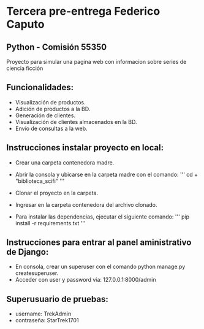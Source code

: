 # Tercera pre-entrega Federico Caputo

## Python - Comisión 55350
Proyecto para simular una pagina web con informacion sobre series de ciencia ficción

## Funcionalidades:
+ Visualización de productos.
+ Adición de productos a la BD.
+ Generación de clientes.
+ Visualización de clientes almacenados en la BD.
+ Envío de consultas a la web.

## Instrucciones instalar proyecto en local:
+ Crear una carpeta contenedora madre.
+ Abrir la consola y ubicarse en la carpeta madre con el comando:
'''
cd + "biblioteca_scifi"
'''
+ Clonar el proyecto en la carpeta.
+ Ingresar en la carpeta contenedora del archivo clonado.

+ Para instalar las dependencias, ejecutar el siguiente comando:
'''
pip install -r requirements.txt
'''
## Instrucciones para entrar al panel aministrativo de Django:
+ En consola, crear un superuser con el comando python manage.py createsuperuser.
+ Acceder con user y password via: 127.0.0.1:8000/admin

## Superusuario de pruebas:

+ username: TrekAdmin
+ contraseña: StarTrek1701